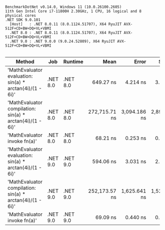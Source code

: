 ```

BenchmarkDotNet v0.14.0, Windows 11 (10.0.26100.2605)
11th Gen Intel Core i7-11800H 2.30GHz, 1 CPU, 16 logical and 8 physical cores
.NET SDK 9.0.101
  [Host]   : .NET 8.0.11 (8.0.1124.51707), X64 RyuJIT AVX-512F+CD+BW+DQ+VL+VBMI
  .NET 8.0 : .NET 8.0.11 (8.0.1124.51707), X64 RyuJIT AVX-512F+CD+BW+DQ+VL+VBMI
  .NET 9.0 : .NET 9.0.0 (9.0.24.52809), X64 RyuJIT AVX-512F+CD+BW+DQ+VL+VBMI


```
| Method                                                    | Job      | Runtime  | Mean          | Error        | StdDev       | Gen0   | Allocated |
|---------------------------------------------------------- |--------- |--------- |--------------:|-------------:|-------------:|-------:|----------:|
| &#39;MathEvaluator evaluation: sin(a) * arctan(4i)/(1 - 6i)&#39;  | .NET 8.0 | .NET 8.0 |     649.27 ns |     4.214 ns |     3.941 ns | 0.0439 |     552 B |
| &#39;MathEvaluator compilation: sin(a) * arctan(4i)/(1 - 6i)&#39; | .NET 8.0 | .NET 8.0 | 272,715.71 ns | 3,094.186 ns | 2,894.303 ns | 0.4883 |    8881 B |
| &#39;MathEvaluator invoke fn(a)&#39;                              | .NET 8.0 | .NET 8.0 |      68.21 ns |     0.253 ns |     0.224 ns | 0.0025 |      32 B |
| &#39;MathEvaluator evaluation: sin(a) * arctan(4i)/(1 - 6i)&#39;  | .NET 9.0 | .NET 9.0 |     594.06 ns |     3.031 ns |     2.687 ns | 0.0439 |     552 B |
| &#39;MathEvaluator compilation: sin(a) * arctan(4i)/(1 - 6i)&#39; | .NET 9.0 | .NET 9.0 | 252,173.57 ns | 1,625.641 ns | 1,520.625 ns | 0.4883 |    8881 B |
| &#39;MathEvaluator invoke fn(a)&#39;                              | .NET 9.0 | .NET 9.0 |      69.09 ns |     0.440 ns |     0.390 ns | 0.0025 |      32 B |
